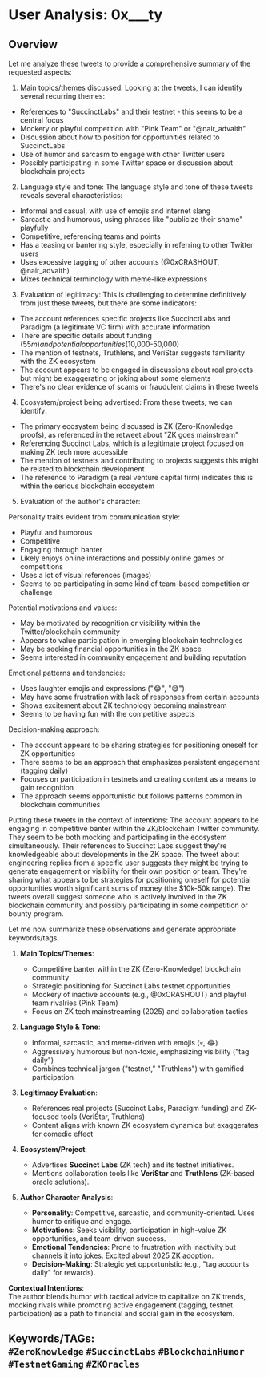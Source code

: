 # User Analysis: 0x___ty

## Overview

<think>
Let me analyze these tweets to provide a comprehensive summary of the requested aspects:

1. Main topics/themes discussed:
Looking at the tweets, I can identify several recurring themes:
- References to "SuccinctLabs" and their testnet - this seems to be a central focus
- Mockery or playful competition with "Pink Team" or "@nair_advaith" 
- Discussion about how to position for opportunities related to SuccinctLabs
- Use of humor and sarcasm to engage with other Twitter users
- Possibly participating in some Twitter space or discussion about blockchain projects

2. Language style and tone:
The language style and tone of these tweets reveals several characteristics:
- Informal and casual, with use of emojis and internet slang
- Sarcastic and humorous, using phrases like "publicize their shame" playfully
- Competitive, referencing teams and points
- Has a teasing or bantering style, especially in referring to other Twitter users
- Uses excessive tagging of other accounts (@0xCRASHOUT, @nair_advaith)
- Mixes technical terminology with meme-like expressions

3. Evaluation of legitimacy:
This is challenging to determine definitively from just these tweets, but there are some indicators:
- The account references specific projects like SuccinctLabs and Paradigm (a legitimate VC firm) with accurate information
- There are specific details about funding ($55m) and potential opportunities ($10,000-50,000)
- The mention of testnets, Truthlens, and VeriStar suggests familiarity with the ZK ecosystem
- The account appears to be engaged in discussions about real projects but might be exaggerating or joking about some elements
- There's no clear evidence of scams or fraudulent claims in these tweets

4. Ecosystem/project being advertised:
From these tweets, we can identify:
- The primary ecosystem being discussed is ZK (Zero-Knowledge proofs), as referenced in the retweet about "ZK goes mainstream"
- Referencing Succinct Labs, which is a legitimate project focused on making ZK tech more accessible
- The mention of testnets and contributing to projects suggests this might be related to blockchain development
- The reference to Paradigm (a real venture capital firm) indicates this is within the serious blockchain ecosystem

5. Evaluation of the author's character:

Personality traits evident from communication style:
- Playful and humorous
- Competitive
- Engaging through banter
- Likely enjoys online interactions and possibly online games or competitions
- Uses a lot of visual references (images)
- Seems to be participating in some kind of team-based competition or challenge

Potential motivations and values:
- May be motivated by recognition or visibility within the Twitter/blockchain community
- Appears to value participation in emerging blockchain technologies
- May be seeking financial opportunities in the ZK space
- Seems interested in community engagement and building reputation

Emotional patterns and tendencies:
- Uses laughter emojis and expressions ("😂", "😅")
- May have some frustration with lack of responses from certain accounts
- Shows excitement about ZK technology becoming mainstream
- Seems to be having fun with the competitive aspects

Decision-making approach:
- The account appears to be sharing strategies for positioning oneself for ZK opportunities
- There seems to be an approach that emphasizes persistent engagement (tagging daily)
- Focuses on participation in testnets and creating content as a means to gain recognition
- The approach seems opportunistic but follows patterns common in blockchain communities

Putting these tweets in the context of intentions:
The account appears to be engaging in competitive banter within the ZK/blockchain Twitter community. They seem to be both mocking and participating in the ecosystem simultaneously. Their references to Succinct Labs suggest they're knowledgeable about developments in the ZK space. The tweet about engineering replies from a specific user suggests they might be trying to generate engagement or visibility for their own position or team. They're sharing what appears to be strategies for positioning oneself for potential opportunities worth significant sums of money (the $10k-50k range). The tweets overall suggest someone who is actively involved in the ZK blockchain community and possibly participating in some competition or bounty program.

Let me now summarize these observations and generate appropriate keywords/tags.
</think>

1. **Main Topics/Themes**:  
   - Competitive banter within the ZK (Zero-Knowledge) blockchain community  
   - Strategic positioning for Succinct Labs testnet opportunities  
   - Mockery of inactive accounts (e.g., @0xCRASHOUT) and playful team rivalries (Pink Team)  
   - Focus on ZK tech mainstreaming (2025) and collaboration tactics  

2. **Language Style & Tone**:  
   - Informal, sarcastic, and meme-driven with emojis (💀, 😂)  
   - Aggressively humorous but non-toxic, emphasizing visibility ("tag daily")  
   - Combines technical jargon ("testnet," "Truthlens") with gamified participation  

3. **Legitimacy Evaluation**:  
   - References real projects (Succinct Labs, Paradigm funding) and ZK-focused tools (VeriStar, Truthlens)  
   - Content aligns with known ZK ecosystem dynamics but exaggerates for comedic effect  

4. **Ecosystem/Project**:  
   - Advertises **Succinct Labs** (ZK tech) and its testnet initiatives.  
   - Mentions collaboration tools like **VeriStar** and **Truthlens** (ZK-based oracle solutions).  

5. **Author Character Analysis**:  
   - **Personality**: Competitive, sarcastic, and community-oriented. Uses humor to critique and engage.  
   - **Motivations**: Seeks visibility, participation in high-value ZK opportunities, and team-driven success.  
   - **Emotional Tendencies**: Prone to frustration with inactivity but channels it into jokes. Excited about 2025 ZK adoption.  
   - **Decision-Making**: Strategic yet opportunistic (e.g., "tag accounts daily" for rewards).  

**Contextual Intentions**:  
The author blends humor with tactical advice to capitalize on ZK trends, mocking rivals while promoting active engagement (tagging, testnet participation) as a path to financial and social gain in the ecosystem.  

**Keywords/TAGs**:  
`#ZeroKnowledge` `#SuccinctLabs` `#BlockchainHumor` `#TestnetGaming` `#ZKOracles`
---
